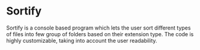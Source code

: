 # Sortify
Sortify is a console based program which lets the user sort different types of files into few group of folders based on their extension type. The code is highly customizable, taking into account the user readability. 

